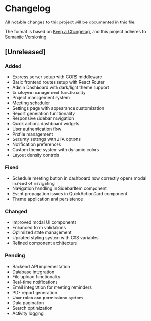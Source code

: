# Changelog

All notable changes to this project will be documented in this file.

The format is based on [Keep a Changelog](https://keepachangelog.com/en/1.0.0/),
and this project adheres to [Semantic Versioning](https://semver.org/spec/v2.0.0.html).

## [Unreleased]

### Added
- Express server setup with CORS middleware
- Basic frontend routes setup with React Router
- Admin Dashboard with dark/light theme support
- Employee management functionality
- Project management system
- Meeting scheduler
- Settings page with appearance customization
- Report generation functionality
- Responsive sidebar navigation
- Quick actions dashboard widgets
- User authentication flow
- Profile management
- Security settings with 2FA options
- Notification preferences
- Custom theme system with dynamic colors
- Layout density controls

### Fixed
- Schedule meeting button in dashboard now correctly opens modal instead of navigating
- Navigation handling in SidebarItem component
- Event propagation issues in QuickActionCard component
- Theme application and persistence

### Changed
- Improved modal UI components
- Enhanced form validations
- Optimized state management
- Updated styling system with CSS variables
- Refined component architecture

### Pending
- Backend API implementation
- Database integration
- File upload functionality
- Real-time notifications
- Email integration for meeting reminders
- PDF report generation
- User roles and permissions system
- Data pagination
- Search optimization
- Activity logging
